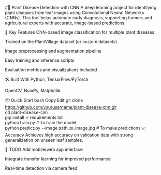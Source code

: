 #🌿 Plant Disease Detection with CNN
A deep learning project for identifying plant diseases from leaf images using Convolutional Neural Networks (CNNs). This tool helps automate early diagnosis, supporting farmers and agricultural experts with accurate, image-based predictions.

🚀 Key Features
CNN-based image classification for multiple plant diseases

Trained on the PlantVillage dataset (or custom datasets)

Image preprocessing and augmentation pipeline

Easy training and inference scripts

Evaluation metrics and visualizations included

🛠️ Built With
Python, TensorFlow/PyTorch

OpenCV, NumPy, Matplotlib

📦 Quick Start
bash
Copy
Edit
git clone https://github.com/yourusername/plant-disease-cnn.git  
cd plant-disease-cnn  
pip install -r requirements.txt  
python train.py  # To train the model  
python predict.py --image path_to_image.jpg  # To make predictions
📈 Accuracy
Achieves high accuracy on validation data with strong generalization on unseen leaf samples.

📌 TODO
Add mobile/web app interface

Integrate transfer learning for improved performance

Real-time detection via camera feed
